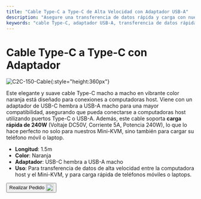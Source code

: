 ```yaml
---
title: "Cable Type-C a Type-C de Alta Velocidad con Adaptador USB-A"
description: "Asegure una transferencia de datos rápida y carga con nuestro cable Type-C a Type-C de alta velocidad, completo con un adaptador USB-A para versatilidad."
keywords: "cable Type-C, adaptador USB-A, transferencia de datos rápida, carga de alta velocidad"
---
```


# Cable Type-C a Type-C con Adaptador

![C2C-150-Cable](https://assets.openterface.com/images/product/part/OP-05-CABLE150-C2C.webp){:style="height:360px"}

Este elegante y suave cable Type-C macho a macho en vibrante color naranja está diseñado para conexiones a computadoras host. Viene con un adaptador de USB-C hembra a USB-A macho para una mayor compatibilidad, asegurando que pueda conectarse a computadoras host utilizando puertos Type-C o USB-A. Además, este cable soporta **carga rápida de 240W** (Voltaje DC50V, Corriente 5A, Potencia 240W), lo que lo hace perfecto no solo para nuestros Mini-KVM, sino también para cargar su teléfono móvil o laptop.

- **Longitud**: 1.5m
- **Color**: Naranja
- **Adaptador**: USB-C hembra a USB-A macho
- **Uso**: Para transferencia de datos de alta velocidad entre la computadora host y el Mini-KVM, y para carga rápida de teléfonos móviles o laptops.

<button class="md-button" onclick="window.location.href='https://shop.techxartisan.com/products/type-c-cable-with-usb-a-adapter-1-5m-4-11ft-240w-fast-charging-data-transfer-usb2-0'"> Realizar Pedido <img src="https://assets.openterface.com/images/trademark/txa.svg" alt="TxA Shop" style="vertical-align: middle; height: 20px;"></button>
